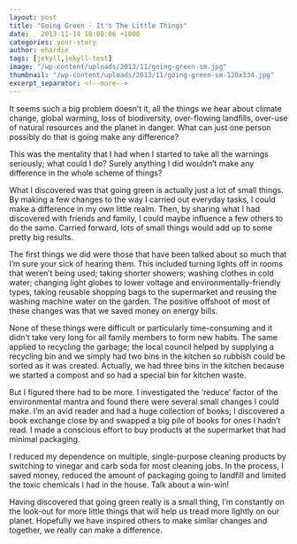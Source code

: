 ```yaml
---
layout: post
title: "Going Green - It's The Little Things"
date:   2013-11-14 18:08:06 +1000
categories: your-story
author: ehardie
tags: [jekyll,jekyll-test]
image: "/wp-content/uploads/2013/11/going-green-sm.jpg"
thumbnail: "/wp-content/uploads/2013/11/going-green-sm-120x134.jpg"
excerpt_separator: <!--more-->
---
```

  <p>It seems such a big problem doesn&rsquo;t it, all the things we hear about climate
  change, global warming, loss of biodiversity, over-flowing landfills, over-use of
  natural resources and the planet in danger. What can just one person<!--more--> possibly do that
  is going make any difference?</p>

  <p>This was the mentality that I had when I started to take all the warnings seriously;
  what could I do? Surely anything I did wouldn&rsquo;t make any difference in the whole
  scheme of things?</p>

  <p>What I discovered was that going green is actually just a lot of small things. By
  making a few changes to the way I carried out everyday tasks, I could make a difference
  in my own little realm. Then, by sharing what I had discovered with friends and family,
  I could maybe influence a few others to do the same. Carried forward, lots of small
  things would add up to some pretty big results.</p>

  <p>The first things we did were those that have been talked about so much that
  I&rsquo;m sure your sick of hearing them. This included turning lights off in rooms
  that weren&rsquo;t being used; taking shorter showers; washing clothes in cold water;
  changing light globes to lower voltage and environmentally-friendly types, taking
  reusable shopping bags to the supermarket and reusing the washing machine water on the
  garden. The positive offshoot of most of these changes was that we saved money on
  energy bills.</p>

  <p>None of these things were difficult or particularly time-consuming and it
  didn&rsquo;t take very long for all family members to form new habits. The same applied
  to recycling the garbage; the local council helped by supplying a recycling bin and we
  simply had two bins in the kitchen so rubbish could be sorted as it was created.
  Actually, we had three bins in the kitchen because we started a compost and so had a
  special bin for kitchen waste.</p>

  <p>But I figured there had to be more. I investigated the &lsquo;reduce&rsquo; factor
  of the environmental mantra and found there were several small changes I could make.
  I&rsquo;m an avid reader and had a huge collection of books; I discovered a book
  exchange close by and swapped a big pile of books for ones I hadn&rsquo;t read. I made
  a conscious effort to buy products at the supermarket that had minimal packaging.</p>

  <p>I reduced my dependence on multiple, single-purpose cleaning products by switching
  to vinegar and carb soda for most cleaning jobs. In the process, I saved money, reduced
  the amount of packaging going to landfill and limited the toxic chemicals I had in the
  house. Talk about a win-win!</p>

  <p>Having discovered that going green really is a small thing, I&rsquo;m constantly on
  the look-out for more little things that will help us tread more lightly on our planet.
  Hopefully we have inspired others to make similar changes and together, we really can
  make a difference.</p>
